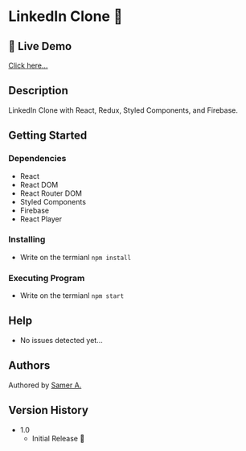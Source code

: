 # LinkedIn Clone 🚀

## 🔴 Live Demo

[Click here...](https://samer-linkedin.firebaseapp.com/)

## Description

LinkedIn Clone with React, Redux, Styled Components, and Firebase.

## Getting Started

### Dependencies

- React
- React DOM
- React Router DOM
- Styled Components
- Firebase
- React Player

### Installing

- Write on the termianl `npm install`

### Executing Program

- Write on the termianl `npm start`

## Help

- No issues detected yet...

## Authors

Authored by [Samer A.](https://cleversamer.web.app/)

## Version History

- 1.0
  - Initial Release 🚀
